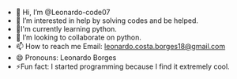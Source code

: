 - 👋 Hi, I’m @Leonardo-code07
- 👀 I’m interested in 
help by solving codes and be helped.
- 🌱I'm currently learning python.
- 💞️ I’m looking to collaborate on python.
- 📫 How to reach me 
Email: leonardo.costa.borges18@gmail.com
- 😄 Pronouns: Leonardo Borges
- ⚡Fun fact: I started programming because I find it extremely cool.

<!---
Leonardo-code07/Leonardo-code07 is a ✨ special ✨ repository because its `README.md` (this file) appears on your GitHub profile.
You can click the Preview link to take a look at your changes.
--->
